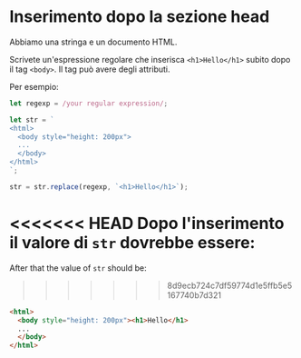 # Inserimento dopo la sezione head

Abbiamo una stringa e un documento HTML.

Scrivete un'espressione regolare che inserisca `<h1>Hello</h1>` subito dopo il tag `<body>`. Il tag può avere degli attributi.

Per esempio:

```js
let regexp = /your regular expression/;

let str = `
<html>
  <body style="height: 200px">
  ...
  </body>
</html>
`;

str = str.replace(regexp, `<h1>Hello</h1>`);
```

<<<<<<< HEAD
Dopo l'inserimento il valore di `str` dovrebbe essere:
=======
After that the value of `str` should be:

>>>>>>> 8d9ecb724c7df59774d1e5ffb5e5167740b7d321
```html
<html>
  <body style="height: 200px"><h1>Hello</h1>
  ...
  </body>
</html>
```
